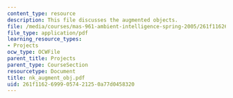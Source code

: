 ```yaml
---
content_type: resource
description: This file discusses the augmented objects.
file: /media/courses/mas-961-ambient-intelligence-spring-2005/261f11626999057421250a77d0458320_nk_augment_obj.pdf
file_type: application/pdf
learning_resource_types:
- Projects
ocw_type: OCWFile
parent_title: Projects
parent_type: CourseSection
resourcetype: Document
title: nk_augment_obj.pdf
uid: 261f1162-6999-0574-2125-0a77d0458320
---
```

